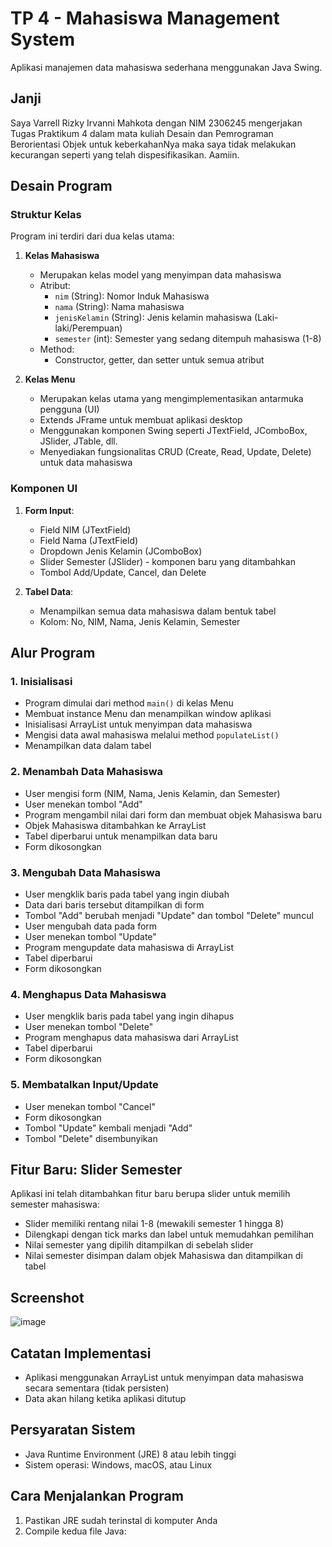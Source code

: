 # TP 4 - Mahasiswa Management System

Aplikasi manajemen data mahasiswa sederhana menggunakan Java Swing.

## Janji
Saya Varrell Rizky Irvanni Mahkota dengan NIM 2306245 mengerjakan Tugas Praktikum 4 dalam mata kuliah Desain dan Pemrograman Berorientasi Objek untuk keberkahanNya maka saya tidak melakukan kecurangan seperti yang telah dispesifikasikan. Aamiin.

## Desain Program

### Struktur Kelas

Program ini terdiri dari dua kelas utama:

1. **Kelas Mahasiswa**
   - Merupakan kelas model yang menyimpan data mahasiswa
   - Atribut:
     - `nim` (String): Nomor Induk Mahasiswa
     - `nama` (String): Nama mahasiswa
     - `jenisKelamin` (String): Jenis kelamin mahasiswa (Laki-laki/Perempuan)
     - `semester` (int): Semester yang sedang ditempuh mahasiswa (1-8)
   - Method:
     - Constructor, getter, dan setter untuk semua atribut

2. **Kelas Menu**
   - Merupakan kelas utama yang mengimplementasikan antarmuka pengguna (UI)
   - Extends JFrame untuk membuat aplikasi desktop
   - Menggunakan komponen Swing seperti JTextField, JComboBox, JSlider, JTable, dll.
   - Menyediakan fungsionalitas CRUD (Create, Read, Update, Delete) untuk data mahasiswa

### Komponen UI

1. **Form Input**:
   - Field NIM (JTextField)
   - Field Nama (JTextField)
   - Dropdown Jenis Kelamin (JComboBox)
   - Slider Semester (JSlider) - komponen baru yang ditambahkan
   - Tombol Add/Update, Cancel, dan Delete

2. **Tabel Data**:
   - Menampilkan semua data mahasiswa dalam bentuk tabel
   - Kolom: No, NIM, Nama, Jenis Kelamin, Semester

## Alur Program

### 1. Inisialisasi

- Program dimulai dari method `main()` di kelas Menu
- Membuat instance Menu dan menampilkan window aplikasi
- Inisialisasi ArrayList untuk menyimpan data mahasiswa
- Mengisi data awal mahasiswa melalui method `populateList()`
- Menampilkan data dalam tabel

### 2. Menambah Data Mahasiswa

- User mengisi form (NIM, Nama, Jenis Kelamin, dan Semester)
- User menekan tombol "Add"
- Program mengambil nilai dari form dan membuat objek Mahasiswa baru
- Objek Mahasiswa ditambahkan ke ArrayList
- Tabel diperbarui untuk menampilkan data baru
- Form dikosongkan

### 3. Mengubah Data Mahasiswa

- User mengklik baris pada tabel yang ingin diubah
- Data dari baris tersebut ditampilkan di form
- Tombol "Add" berubah menjadi "Update" dan tombol "Delete" muncul
- User mengubah data pada form
- User menekan tombol "Update"
- Program mengupdate data mahasiswa di ArrayList
- Tabel diperbarui
- Form dikosongkan

### 4. Menghapus Data Mahasiswa

- User mengklik baris pada tabel yang ingin dihapus
- User menekan tombol "Delete"
- Program menghapus data mahasiswa dari ArrayList
- Tabel diperbarui
- Form dikosongkan

### 5. Membatalkan Input/Update

- User menekan tombol "Cancel"
- Form dikosongkan
- Tombol "Update" kembali menjadi "Add"
- Tombol "Delete" disembunyikan

## Fitur Baru: Slider Semester

Aplikasi ini telah ditambahkan fitur baru berupa slider untuk memilih semester mahasiswa:

- Slider memiliki rentang nilai 1-8 (mewakili semester 1 hingga 8)
- Dilengkapi dengan tick marks dan label untuk memudahkan pemilihan
- Nilai semester yang dipilih ditampilkan di sebelah slider
- Nilai semester disimpan dalam objek Mahasiswa dan ditampilkan di tabel

## Screenshot
![image](https://github.com/user-attachments/assets/d50aafdb-55af-4f03-b815-99df757df32e)


## Catatan Implementasi

- Aplikasi menggunakan ArrayList untuk menyimpan data mahasiswa secara sementara (tidak persisten)
- Data akan hilang ketika aplikasi ditutup

## Persyaratan Sistem

- Java Runtime Environment (JRE) 8 atau lebih tinggi
- Sistem operasi: Windows, macOS, atau Linux

## Cara Menjalankan Program

1. Pastikan JRE sudah terinstal di komputer Anda
2. Compile kedua file Java:
